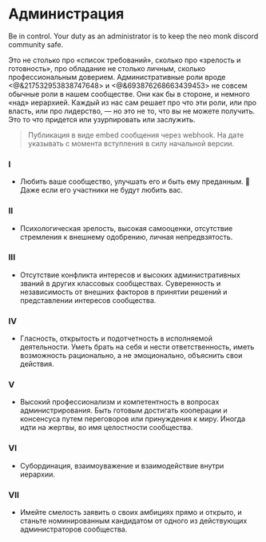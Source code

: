 # Администрация

Be in control. Your duty as an administrator is to keep the neo monk discord community safe.

Это не столько про «список требований», сколько про «зрелость и готовность», про обладание не столько личным, сколько профессиональным доверием.
Административные роли вроде <@&217532953838747648> и <@&693876268663439453> не совсем обычные роли в нашем сообществе.
Они как бы в стороне, и немного «над» иерархией.
Каждый из нас сам решает про что эти роли, или про власть, или про лидерство, — но это не то, что вы не можете получить. Это то что придется или узурпировать или заслужить.

> Публикация в виде embed сообщения через webhook. На дате указывать с момента вступления в силу начальной версии.

### I

- Любить ваше сообщество, улучшать его и быть ему преданным. 💜 Даже если его участники не будут любить вас.

### II

- Психологическая зрелость, высокая самооценки, отсутствие стремления к внешнему одобрению, личная непредвзятость.

### III

- Отсутствие конфликта интересов и высоких административных званий в других классовых сообществах. Суверенность и независимость от внешних факторов в принятии решений и представлении интересов сообщества. 

### IV

- Гласность, открытость и подотчетность в исполняемой деятельности. Уметь брать на себя и нести ответственность, иметь возможность рационально, а не эмоционально, объяснить свои действия.

### V

- Высокий профессионализм и компетентность в вопросах администрирования. Быть готовым достигать кооперации и консенсуса путем переговоров или принуждения к миру. Иногда идти на жертвы, во имя целостности сообщества.

### VI

- Субординация, взаимоуважение и взаимодействие внутри иерархии.

### VII

- Имейте смелость заявить о своих амбициях прямо и открыто, и станьте номинированным кандидатом от одного из действующих администраторов сообщества.
